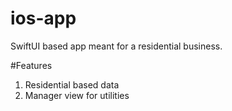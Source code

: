 # ios-app
SwiftUI based app meant for a residential business.

#Features
1. Residential based data
2. Manager view for utilities
